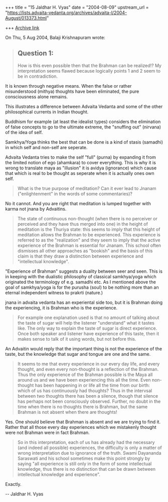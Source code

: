 +++
title = "15 Jaldhar H. Vyas"
date = "2004-08-09"
upstream_url = "https://lists.advaita-vedanta.org/archives/advaita-l/2004-August/013373.html"

+++
[Archive link](https://lists.advaita-vedanta.org/archives/advaita-l/2004-August/013373.html)

On Thu, 5 Aug 2004, Balaji Krishnapuram wrote:

> Question 1:
> -----------
> How is this even possible then that the Brahman can be realized!? My
> interpretation seems flawed because logically points 1 and 2 seem to be in
> contradiction.
>

It is known through negative means.  When the false or rather
misunderstood (mithya) thoughts have been eliminated, the pure
consciousness alone remains.

This illustrates a difference between Advaita Vedanta and some of the
other philosophical currents in Indian thought.

Buddhism for example (at least the idealist types) considers the
elimination of false concepts to go to the ultimate extreme, the "snuffing
out" (nirvana) of the idea of self.

Samkhya/Yoga thinks the best that can be done is a kind of stasis
(samadhi) in which self and non-self are seperate.

Advaita Vedanta tries to make the self "full" (purna) by expanding it from
the limited notion of ego (ahamkara) to cover everything.  This is why it
is wrong to translate maya as "illusion" it is avidya (ignorance) which
cause that which is real to be thought as seperate when it is actually
ones own self.


> What is the true purpose of meditation? Can it ever lead to Jnanam
> ("enlightenment" in the words of some commentaries)?
>

No it cannot.  And you are right that meditation is lumped together with
karma not jnana by Advaitins.

> The state of continuous non-thought (when there is no perceiver or perceived
> and they have thus merged into one) in the height of meditation is the
> Thuriya state: this seems to imply that this height of meditation allows the
> Brahman to be experienced. This experience is referred to as the
> "realization" and they seem to imply that the active experience of the
> Brahman is essential for Jnanam. This school often dismisses all other
> approaches as "bookish" and the basis of this claim is that they draw a
> distinction between experience and "intellectual knowledge".
>

"Experience of Brahman" suggests a duality between seer and seen.  This is
in keeping with the dualistic philosophy of classical samkhya/yoga which
originated the terminology of e.g. samadhi etc.  As I mentioned above the
goal of samkhya/yoga is for the purusha (soul) to be nothing more than an
eternal independent witness to prakrti (nature.)

jnana in advaita vedanta has an experiental side too, but it is Brahman
doing the experiencing, it is Brahman who is the experience.

> For example one explanation used is that no amount of talking about the
> taste of sugar will help the listener "understand" what it tastes like. The
> only way to explain the taste of sugar is direct experience. Once both
> speaker and listener have experience of this taste, then it makes sense to
> talk of it using words, but not before this.
>

An Advaitin would reply that the important thing is not the experience of
the taste, but the knowledge that sugar and tongue are one and the same.

> It seems to me that every experience in our every day life, and every
> thought, and even every non-thought is a reflection of the Brahman. Thus the
> only experience of the Brahman possible is the Maya all around us and we
> have been experiencing this all the time. Even non-thought has been
> happening in or life all the time from our birth: which of us has
> continuously had thoughts? Thus in the intervsal between two thoughts there
> has been a silence, though that silence has perhaps not been consciously
> observed. Further, no doubt in the time when there is no thoughts there is
> Brahman, but the same Brahman is not absent when there are thoughts!
>

Yes.  One should believe that Brahman is absent and we are trying to find
it.  Rather that all those every day experiences which we mistakenly
thought were not Brahman were in fact Brahman.

> So in this interpretation, each of us has already had the necessary (and
> indeed all possible) experiences, the difficulty is only a matter of wrong
> interpretation due to ignorance of the truth. Swami Dayananda Saraswati and
> his school sometimes make this point strongly by saying "all experience is
> still only in the form of some intellectual knowledge, thus there is no
> distinction that can be drawn between intellectual knowledge and
> experience".
>

Exactly.


-- 
Jaldhar H. Vyas <jaldhar at braincells.com>

